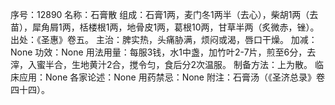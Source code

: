 序号：12890
名称：石膏散
组成：石膏1两，麦门冬1两半（去心），柴胡1两（去苗），犀角屑1两，栝楼根1两，地骨皮1两，葛根10两，甘草半两（炙微赤，锉）。
出处：《圣惠》卷五。
主治：脾实热，头痛胁满，烦闷或渴，唇口干燥。
加减：None
功效：None
用法用量：每服3钱，水1中盏，加竹叶2-7片，煎至6分，去滓，入蜜半合，生地黄汁2合，搅令匀，食后分2次温服。
制备方法：上为散。
临床应用：None
各家论述：None
用药禁忌：None
附注：石膏汤（《圣济总录》卷四十四）。
